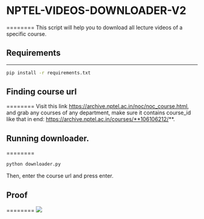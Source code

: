 # NPTEL-VIDEOS-DOWNLOADER-V2
========
This script will help you to download all lecture videos of a specific course.

## Requirements 
---- 
```bash
pip install -r requirements.txt
```
## Finding course url
========
Visit this link https://archive.nptel.ac.in/noc/noc_course.html, and grab any courses of any department, make sure it contains course_id like that in end: https://archive.nptel.ac.in/courses/**106106212/**.
## Running downloader.
========
```python
python downloader.py
```
Then, enter the course url and press enter.
## Proof
========
![](https://i.ibb.co/59xndnM/run.png)
